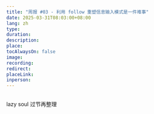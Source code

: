 ```yaml
---
title: "周报 #03 - 利用 follow 重塑信息输入模式是一件难事"
date: 2025-03-31T08:03:00+08:00
lang: zh
type:
duration:
description:
place:
tocAlwaysOn: false
image:
recording:
redirect:
placeLink:
inperson:
---
```


##

lazy soul 过节再整理
